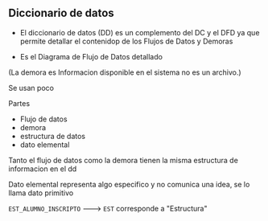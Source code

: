 ## Diccionario de datos

* El diccionario de datos (DD) es un complemento del DC y el DFD ya que permite detallar el contenidop de los Flujos de Datos y Demoras

* Es el Diagrama de Flujo de Datos detallado

(La demora es Informacion disponible en el sistema
no es un archivo.)

Se usan poco 


Partes

* Flujo de datos
* demora
* estructura de datos
* dato elemental

Tanto el flujo de datos como la demora tienen la misma estructura de informacion en el dd


Dato elemental representa algo especifico y no comunica una idea, se lo llama dato primitivo

`EST_ALUMNO_INSCRIPTO` ---> `EST` corresponde a "Estructura"
